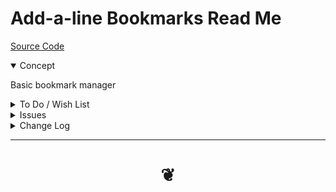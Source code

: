 # Add-a-line Bookmarks Read Me

[Source Code ]( https://github.com/opentecture/mindmapping/tree/master/sandbox/opentecture-bookmarks/add-a-line-bookmarks )

<details open>

<summary>Concept</summary>

Basic bookmark manager

</details>

<details>

<summary>To Do / Wish List</summary>

* 2019-07-07 ~ Theo ~ Create tag chains usable to tie Mind Map elements
* 2019-06-23 ~ Theo ~ Filter by multiple tags
* 2019-06-23 ~ Theo ~ Filter by content
* 2019-06-23 ~ Theo ~ Add tags to multiple bookmarks at same time
* 2019-06-23 ~ Theo ~ Refresh memory after a deletion
* 2019-06-03 ~ Theo ~ Save to and read from gists

## onLoad

* 2019-07-28 ~ Theo ~ filter out deprecated, off-topic etc using local storage
* 2019-07-28 ~ Theo ~ Set menu type using local stor age

### Menu

* 2019-07-28 ~ Theo ~ List links by date of entry/update
* 2019-07-28 ~ Theo ~ Bookmarks in file order


</details>

<details>

<summary>Issues</summary>


</details>

<details>

<summary>Change Log</summary>

### 2019-07-28 ~ Theo

Add-a-line Bookmarks v0.5.03

* First commit
* Getting simpler

Dealt with

* 2019-06-23 ~ Theo ~ meta tags with description of entire project, copyright, license etc

</details>

***

# <center title="hello!" ><a href=javascript:window.scrollTo(0,0); style=text-decoration:none; > ❦ </a></center>

